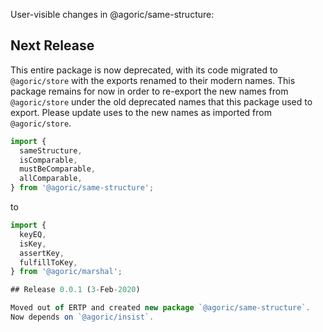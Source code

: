 User-visible changes in @agoric/same-structure:

## Next Release

This entire package is now deprecated, with its code migrated
to `@agoric/store` with the exports renamed to their modern
names. This package remains for now in order to
re-export the new names from `@agoric/store` under the old
deprecated names that this package used to export. Please update
uses to the new names as imported from `@agoric/store`.
```js
import {
  sameStructure,
  isComparable,
  mustBeComparable,
  allComparable,
} from '@agoric/same-structure';
```
to
```js
import {
  keyEQ,
  isKey,
  assertKey,
  fulfillToKey,
} from '@agoric/marshal';

## Release 0.0.1 (3-Feb-2020)

Moved out of ERTP and created new package `@agoric/same-structure`.
Now depends on `@agoric/insist`.
